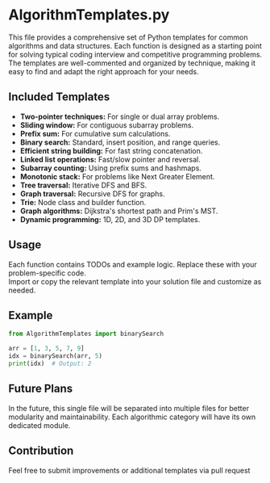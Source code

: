# AlgorithmTemplates.py

This file provides a comprehensive set of Python templates for common algorithms and data structures. Each function is designed as a starting point for solving typical coding interview and competitive programming problems. The templates are well-commented and organized by technique, making it easy to find and adapt the right approach for your needs.

## Included Templates

- **Two-pointer techniques:** For single or dual array problems.
- **Sliding window:** For contiguous subarray problems.
- **Prefix sum:** For cumulative sum calculations.
- **Binary search:** Standard, insert position, and range queries.
- **Efficient string building:** For fast string concatenation.
- **Linked list operations:** Fast/slow pointer and reversal.
- **Subarray counting:** Using prefix sums and hashmaps.
- **Monotonic stack:** For problems like Next Greater Element.
- **Tree traversal:** Iterative DFS and BFS.
- **Graph traversal:** Recursive DFS for graphs.
- **Trie:** Node class and builder function.
- **Graph algorithms:** Dijkstra's shortest path and Prim's MST.
- **Dynamic programming:** 1D, 2D, and 3D DP templates.

## Usage

Each function contains TODOs and example logic. Replace these with your problem-specific code.  
Import or copy the relevant template into your solution file and customize as needed.

## Example

```python
from AlgorithmTemplates import binarySearch

arr = [1, 3, 5, 7, 9]
idx = binarySearch(arr, 5)
print(idx)  # Output: 2
```

## Future Plans

In the future, this single file will be separated into multiple files for better modularity and maintainability. Each algorithmic category will have its own dedicated module.

## Contribution

Feel free to submit improvements or additional templates via pull request
